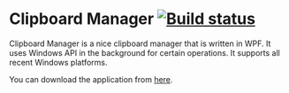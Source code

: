 # Clipboard Manager [![Build status](https://ci.appveyor.com/api/projects/status/9jh4q1tfuer2du02/branch/master?svg=true)](https://ci.appveyor.com/project/BugraC/clipboard/branch/master)


Clipboard Manager is a nice clipboard manager that is written in WPF. It uses Windows API in the background for certain operations. It supports all recent Windows platforms.


You can download the application from [here](https://cdn.rawgit.com/BugraC/ClipboardManager/master/production/publish.htm).
